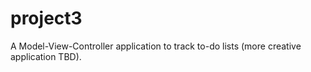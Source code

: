 # project3

A Model-View-Controller application to track to-do lists (more creative application TBD).
